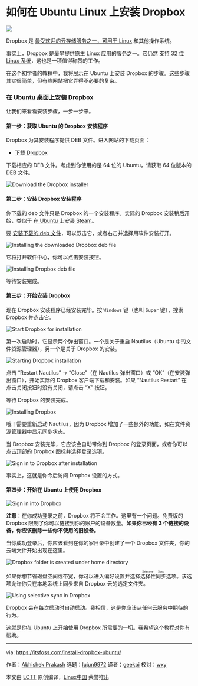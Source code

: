 [#]: subject: "How to Install Dropbox on Ubuntu Linux"
[#]: via: "https://itsfoss.com/install-dropbox-ubuntu/"
[#]: author: "Abhishek Prakash https://itsfoss.com/author/abhishek/"
[#]: collector: "lujun9972"
[#]: translator: "geekpi"
[#]: reviewer: "wxy"
[#]: publisher: "wxy"
[#]: url: "https://linux.cn/article-13773-1.html"

如何在 Ubuntu Linux 上安装 Dropbox
======

![](https://img.linux.net.cn/data/attachment/album/202109/11/112839qa96g29ws99z9479.jpg)

Dropbox 是 [最受欢迎的云存储服务之一，可用于 Linux][1] 和其他操作系统。

事实上，Dropbox 是最早提供原生 Linux 应用的服务之一。它仍然 [支持 32 位 Linux 系统][2]，这也是一项值得称赞的工作。

在这个初学者的教程中，我将展示在 Ubuntu 上安装 Dropbox 的步骤。这些步骤其实很简单，但有些网站把它弄得不必要的复杂。

### 在 Ubuntu 桌面上安装 Dropbox

让我们来看看安装步骤，一步一步来。

#### 第一步：获取 Ubuntu 的 Dropbox 安装程序

Dropbox 为其安装程序提供 DEB 文件。进入网站的下载页面：

- [下载 Dropbox][3]

下载相应的 DEB 文件。考虑到你使用的是 64 位的 Ubuntu，请获取 64 位版本的 DEB 文件。

![Download the Dropbox installer][4]

#### 第二步：安装 Dropbox 安装程序

你下载的 deb 文件只是 Dropbox 的一个安装程序。实际的 Dropbox 安装稍后开始，类似于 [在 Ubuntu 上安装 Steam][5]。

要 [安装下载的 deb 文件][6]，可以双击它，或者右击并选择用软件安装打开。

![Installing the downloaded Dropbox deb file][7]

它将打开软件中心，你可以点击安装按钮。

![Installing Dropbox deb file][8]

等待安装完成。

#### 第三步：开始安装 Dropbox

现在 Dropbox 安装程序已经安装完毕。按 `Windows` 键（也叫 `Super` 键），搜索 Dropbox 并点击它。

![Start Dropbox for installation][9]

第一次启动时，它显示两个弹出窗口。一个是关于重启 Nautilus（Ubuntu 中的文件资源管理器），另一个是关于 Dropbox 的安装。

![Starting Dropbox installation][10]

点击 “Restart Nautilus” -> “Close”（在 Nautilus 弹出窗口）或 “OK”（在安装弹出窗口），开始实际的 Dropbox 客户端下载和安装。如果 “Nautilus Restart” 在点击关闭按钮时没有关闭，请点击 “X” 按钮。

等待 Dropbox 的安装完成。

![Installing Dropbox][11]

哦！需要重新启动 Nautilus，因为 Dropbox 增加了一些额外的功能，如在文件资源管理器中显示同步状态。

当 Dropbox 安装完毕，它应该会自动带你到 Dropbox 的登录页面，或者你可以点击顶部的 Dropbox 图标并选择登录选项。

![Sign in to Dropbox after installation][12]

事实上，这就是你今后访问 Dropbox 设置的方式。

#### 第四步：开始在 Ubuntu 上使用 Dropbox

![Sign in into Dropbox][13]

**注意**：在你成功登录之前，Dropbox 将不会工作。这里有一个问题。免费版的 Dropbox 限制了你可以链接到你的账户的设备数量。**如果你已经有 3 个链接的设备，你应该删除一些你不使用的旧设备。**

当你成功登录后，你应该看到在你的家目录中创建了一个 Dropbox 文件夹，你的云端文件开始出现在这里。

![Dropbox folder is created under home directory][14]

如果你想节省磁盘空间或带宽，你可以进入偏好设置并选择<ruby>选择性同步<rt>Selective Sync</rt></ruby>选项。该选项允许你只在本地系统上同步来自 Dropbox 云的选定文件夹。

![Using selective sync in Dropbox][15]

Dropbox 会在每次启动时自动启动。我相信，这是你应该从任何云服务中期待的行为。

这就是你在 Ubuntu 上开始使用 Dropbox 所需要的一切。我希望这个教程对你有帮助。

--------------------------------------------------------------------------------

via: https://itsfoss.com/install-dropbox-ubuntu/

作者：[Abhishek Prakash][a]
选题：[lujun9972][b]
译者：[geekpi](https://github.com/geekpi)
校对：[wxy](https://github.com/wxy)

本文由 [LCTT](https://github.com/LCTT/TranslateProject) 原创编译，[Linux中国](https://linux.cn/) 荣誉推出

[a]: https://itsfoss.com/author/abhishek/
[b]: https://github.com/lujun9972
[1]: https://itsfoss.com/cloud-services-linux/
[2]: https://itsfoss.com/32-bit-linux-distributions/
[3]: https://www.dropbox.com/install-linux
[4]: https://i2.wp.com/itsfoss.com/wp-content/uploads/2021/09/get-dropbox-for-ubuntu.png?resize=800%2C294&ssl=1
[5]: https://itsfoss.com/install-steam-ubuntu-linux/
[6]: https://itsfoss.com/install-deb-files-ubuntu/
[7]: https://i1.wp.com/itsfoss.com/wp-content/uploads/2021/09/dropbox-installer-ubuntu.png?resize=797%2C476&ssl=1
[8]: https://i1.wp.com/itsfoss.com/wp-content/uploads/2021/09/installing-dropbox-deb-file.png?resize=800%2C346&ssl=1
[9]: https://itsfoss.com/wp-content/uploads/2021/09/start-drobox-ubuntu.webp
[10]: https://itsfoss.com/wp-content/uploads/2021/09/starting-dropbox-installation-800x599.webp
[11]: https://itsfoss.com/wp-content/uploads/2021/09/installing-dropbox.webp
[12]: https://itsfoss.com/wp-content/uploads/2021/09/sign-in-to-dropbox-after-first-installation.webp
[13]: https://i0.wp.com/itsfoss.com/wp-content/uploads/2021/09/sign-in-dropbox.png?resize=800%2C409&ssl=1
[14]: https://i1.wp.com/itsfoss.com/wp-content/uploads/2021/09/dropbox-folder-ubuntu.png?resize=800%2C491&ssl=1
[15]: https://i1.wp.com/itsfoss.com/wp-content/uploads/2021/09/Dropbox-selective-sync.png?resize=800%2C399&ssl=1
